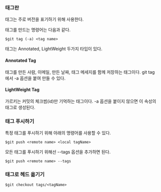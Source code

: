 ### 태그란

태그는 주로 버전을 표기하기 위해 사용한다.

태그를 만드는 명령어는 다음과 같다.

```
$git tag (-a) <tag name>
```

태그는 Annotated, LightWeight 두가지 타입이 있다.

#### Annotated Tag

태그를 만든 사람, 이메일, 만든 날짜, 태그 메세지를 함께 저장하는 태그이다. 
git tag 에서 -a 옵션을 붙여 만들 수 있다. 

#### LightWeight Tag

가르키는 커밋의 체크썸(id)만 기억하는 태그이다.
-a 옵션을 붙이지 않으면 이 속성의 태그로 생성된다.

### 태그 푸시하기

특정 태그를 푸시하기 위해 아래의 명령어를 사용할 수 있다.
```
$git push <remote name> <local tagName>
```

모든 태그를 푸시하기 위해선 --tags 옵션을 추가하면 된다.
```
$git push <remote name> --tags
```

### 태그로 헤드 옮기기
```
$git checkout tags/<tagName>
```

